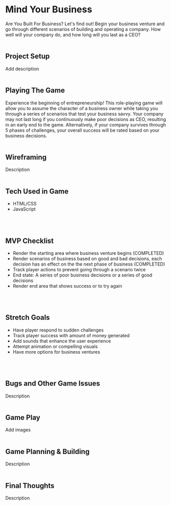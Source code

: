 # Mind Your Business

Are You Built For Business? Let's find out! Begin your business venture and go through different scenarios of building and operating a company. How well will your company do, and how long will you last as a CEO?
<br>
<br>

## Project Setup

Add description
<br>
<br>

## Playing The Game

Experience the beginning of entrepreneurship! This role-playing game will allow you to assume the character of a business owner while taking you through a series of scenarios that test your business savvy. Your company may not last long if you continuously make poor decisions as CEO, resulting in an early end to the game. Alternatively, if your company survives through 5 phases of challenges, your overall success will be rated based on your business decisions.
<br>
<br>

## Wireframing
Description
<br>
<br>

## Tech Used in Game
* HTML/CSS
* JavaScript
<br>
<br>

## MVP Checklist
* Render the starting area where business venture begins (COMPLETED)
* Render scenarios of business based on good and bad decisions, each decision has an effect on the the next phase of business (COMPLETED)
* Track player actions to prevent going through a scenario twice
* End state: A series of poor business decisions or a series of good decisions
* Render end area that shows success or to try again
<br>
<br>

## Stretch Goals
* Have player respond to sudden challenges
* Track player success with amount of money generated
* Add sounds that enhance the user experience
* Attempt animation or compelling visuals
* Have more options for business ventures
<br>
<br>

## Bugs and Other Game Issues
Description
<br>
<br>

## Game Play
Add images
<br>
<br>

## Game Planning & Building
Description
<br>
<br>

## Final Thoughts
Description